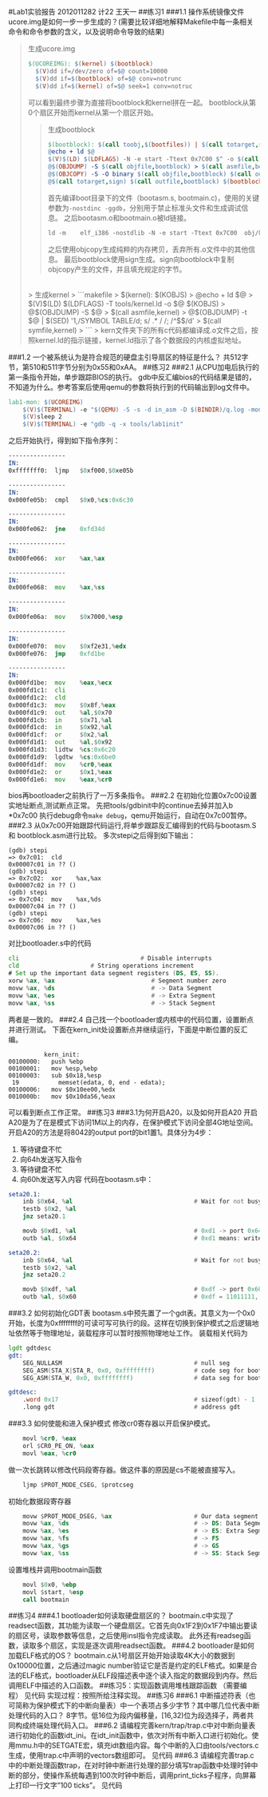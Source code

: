 #Lab1实验报告
2012011282 计22 王天一
##练习1
###1.1 操作系统镜像文件ucore.img是如何一步一步生成的？(需要比较详细地解释Makefile中每一条相关命令和命令参数的含义，以及说明命令导致的结果)
> 生成ucore.img
> ```makefile
> $(UCOREIMG): $(kernel) $(bootblock)
> 	$(V)dd if=/dev/zero of=$@ count=10000
> 	$(V)dd if=$(bootblock) of=$@ conv=notrunc
> 	$(V)dd if=$(kernel) of=$@ seek=1 conv=notruc
> ```
> 可以看到最终步骤为直接将bootblock和kernel拼在一起。 bootblock从第0个扇区开始而kernel从第一个扇区开始。
> > 生成bootblock
> > ```makefile
> > $(bootblock): $(call toobj,$(bootfiles)) | $(call totarget,sign)
> >	@echo + ld $@
> >	$(V)$(LD) $(LDFLAGS) -N -e start -Ttext 0x7C00 $^ -o $(call toobj,bootblock)
> >	@$(OBJDUMP) -S $(call objfile,bootblock) > $(call asmfile,bootblock)
> >	@$(OBJCOPY) -S -O binary $(call objfile,bootblock) $(call outfile,bootblock)
> >	@$(call totarget,sign) $(call outfile,bootblock) $(bootblock)
> > ```
> > 首先编译boot目录下的文件（bootasm.s, bootmain.c)，使用的关键参数为`-nostdinc -ggdb`，分别用于禁止标准头文件和生成调试信息。
> >  之后bootasm.o和bootmain.o被ld链接。
> >  ```makefile
> >  ld -m    elf_i386 -nostdlib -N -e start -Ttext 0x7C00  obj/boot/bootasm.o obj/boot/bootmain.o -o obj/bootblock.o
> >  ```
> >  之后使用objcopy生成纯粹的内存拷贝，丢弃所有.o文件中的其他信息。
> >  最后bootblock使用sign生成。sign向bootblock中复制objcopy产生的文件，并且填充规定的字节。  
>  
>  <br>
> > 生成kernel
> > ```makefile
> > $(kernel): $(KOBJS)
> >	@echo + ld $@
> >	$(V)$(LD) $(LDFLAGS) -T tools/kernel.ld -o $@ $(KOBJS)
> >	@$(OBJDUMP) -S $@ > $(call asmfile,kernel)
> >	@$(OBJDUMP) -t $@ | $(SED) '1,/SYMBOL TABLE/d; s/ .* / /; /^$$/d' > $(call symfile,kernel)
> > ```
> > kern文件夹下的所有c代码都编译成.o文件之后，按照kernel.ld的指示链接，kernel.ld指示了各个数据段的内核虚拟地址。
###1.2 一个被系统认为是符合规范的硬盘主引导扇区的特征是什么？
共512字节，第510和511字节分别为0x55和0xAA。
##练习2
###2.1 从CPU加电后执行的第一条指令开始，单步跟踪BIOS的执行。
gdb中反汇编bios的代码结果是错的，不知道为什么。参考答案后使用qemu的参数将执行到的代码输出到log文件中。
```makefile
lab1-mon: $(UCOREIMG)
	$(V)$(TERMINAL) -e "$(QEMU) -S -s -d in_asm -D $(BINDIR)/q.log -monitor stdio -hda $< -serial null"
	$(V)sleep 2
	$(V)$(TERMINAL) -e "gdb -q -x tools/lab1init"
```
之后开始执行，得到如下指令序列： 
```asm
----------------
IN: 
0xfffffff0:  ljmp   $0xf000,$0xe05b

----------------
IN: 
0x000fe05b:  cmpl   $0x0,%cs:0x6c30

----------------
IN: 
0x000fe062:  jne    0xfd34d

----------------
IN: 
0x000fe066:  xor    %ax,%ax

----------------
IN: 
0x000fe068:  mov    %ax,%ss

----------------
IN: 
0x000fe06a:  mov    $0x7000,%esp

----------------
IN: 
0x000fe070:  mov    $0xf2e31,%edx
0x000fe076:  jmp    0xfd1be

----------------
IN: 
0x000fd1be:  mov    %eax,%ecx
0x000fd1c1:  cli    
0x000fd1c2:  cld    
0x000fd1c3:  mov    $0x8f,%eax
0x000fd1c9:  out    %al,$0x70
0x000fd1cb:  in     $0x71,%al
0x000fd1cd:  in     $0x92,%al
0x000fd1cf:  or     $0x2,%al
0x000fd1d1:  out    %al,$0x92
0x000fd1d3:  lidtw  %cs:0x6c20
0x000fd1d9:  lgdtw  %cs:0x6be0
0x000fd1df:  mov    %cr0,%eax
0x000fd1e2:  or     $0x1,%eax
0x000fd1e6:  mov    %eax,%cr0
```
bios再bootloader之前执行了一万多条指令。
###2.2 在初始化位置0x7c00设置实地址断点,测试断点正常。
先把tools/gdbinit中的continue去掉并加入b *0x7c00
执行debug命令```make debug```，qemu开始运行，自动在0x7c00暂停。
###2.3 从0x7c00开始跟踪代码运行,将单步跟踪反汇编得到的代码与bootasm.S和 bootblock.asm进行比较。
多次stepi之后得到如下输出：
```gdb
(gdb) stepi
=> 0x7c01:	cld    
0x00007c01 in ?? ()
(gdb) stepi
=> 0x7c02:	xor    %ax,%ax
0x00007c02 in ?? ()
(gdb) stepi
=> 0x7c04:	mov    %ax,%ds
0x00007c04 in ?? ()
(gdb) stepi
=> 0x7c06:	mov    %ax,%es
0x00007c06 in ?? ()
```
对比bootloader.s中的代码
```asm
cli                                  # Disable interrupts
cld                    # String operations increment
# Set up the important data segment registers (DS, ES, SS).
xorw %ax, %ax                           # Segment number zero
movw %ax, %ds                           # -> Data Segment
movw %ax, %es                           # -> Extra Segment
movw %ax, %ss                           # -> Stack Segment
```
两者是一致的。
###2.4 自己找一个bootloader或内核中的代码位置，设置断点并进行测试。
下面在kern_init处设置断点并继续运行，下面是中断位置的反汇编。
```gdb
          kern_init:
00100000:   push %ebp
00100001:   mov %esp,%ebp
00100003:   sub $0x18,%esp
 19           memset(edata, 0, end - edata);
00100006:   mov $0x10ee00,%edx
0010000b:   mov $0x10da56,%eax
```
可以看到断点工作正常。
##练习3
###3.1为何开启A20，以及如何开启A20
开启A20是为了在是模式下访问1M以上的内存，在保护模式下访问全部4G地址空间。
开启A20的方法是将8042的output port的bit1置1。具体分为4步：
1. 等待键盘不忙
2. 向64h发送写入指令
3. 等待键盘不忙
4. 向60h发送写入内容
代码在bootasm.s中：
```asm
seta20.1:
    inb $0x64, %al                                  # Wait for not busy(8042 input buffer empty).
    testb $0x2, %al
    jnz seta20.1

    movb $0xd1, %al                                 # 0xd1 -> port 0x64
    outb %al, $0x64                                 # 0xd1 means: write data to 8042's P2 port

seta20.2:
    inb $0x64, %al                                  # Wait for not busy(8042 input buffer empty).
    testb $0x2, %al
    jnz seta20.2

    movb $0xdf, %al                                 # 0xdf -> port 0x60
    outb %al, $0x60                                 # 0xdf = 11011111, means set P2's A20 bit(the 1 bit) to 1
```
###3.2 如何初始化GDT表
bootasm.s中预先置了一个gdt表。其意义为一个0x0开始，长度为0xffffffff的可读可写可执行的段。这样在切换到保护模式之后逻辑地址依然等于物理地址，装载程序可以暂时按照物理地址工作。
装载相关代码为
```asm
lgdt gdtdesc
gdt:
    SEG_NULLASM                                     # null seg
    SEG_ASM(STA_X|STA_R, 0x0, 0xffffffff)           # code seg for bootloader and kernel
    SEG_ASM(STA_W, 0x0, 0xffffffff)                 # data seg for bootloader and kernel

gdtdesc:
    .word 0x17                                      # sizeof(gdt) - 1
    .long gdt                                       # address gdt
```
###3.3 如何使能和进入保护模式
修改cr0寄存器以开启保护模式。
```asm
    movl %cr0, %eax
    orl $CR0_PE_ON, %eax
    movl %eax, %cr0
```
做一次长跳转以修改代码段寄存器。做这件事的原因是cs不能被直接写入。
```asm
    ljmp $PROT_MODE_CSEG, $protcseg
```
初始化数据段寄存器
```asm
    movw $PROT_MODE_DSEG, %ax                       # Our data segment selector
    movw %ax, %ds                                   # -> DS: Data Segment
    movw %ax, %es                                   # -> ES: Extra Segment
    movw %ax, %fs                                   # -> FS
    movw %ax, %gs                                   # -> GS
    movw %ax, %ss                                   # -> SS: Stack Segment
```
设置堆栈并调用bootmain函数
```asm
    movl $0x0, %ebp
    movl $start, %esp
    call bootmain
```
##练习4
###4.1 bootloader如何读取硬盘扇区的？
bootmain.c中实现了readsect函数，其功能为读取一个硬盘扇区。它首先向0x1F2到0x1F7中输出要读的扇区号，读取参数等信息，之后使用insl指令完成读取。
此外还有readseg函数，读取多个扇区，实现是逐次调用readsect函数。
###4.2 bootloader是如何加载ELF格式的OS？
bootmain.c从1号扇区开始开始读取4K大小的数据到0x10000位置，之后通过magic number验证它是否是约定的ELF格式。如果是合法的ELF格式，bootloader从ELF段描述表中逐个读入指定的数据段到内存。然后调用ELF中描述的入口函数。
##练习5：实现函数调用堆栈跟踪函数 （需要编程）
见代码
实现过程：按照所给注释实现。
##练习6
###6.1 中断描述符表（也可简称为保护模式下的中断向量表）中一个表项占多少字节？其中哪几位代表中断处理代码的入口？
8字节。低16位为段内偏移量，[16,32)位为段选择子，两者共同构成终端处理代码入口。
###6.2 请编程完善kern/trap/trap.c中对中断向量表进行初始化的函数idt_ini。在idt_init函数中，依次对所有中断入口进行初始化。使用mmu.h中的SETGATE宏，填充idt数组内容。每个中断的入口由tools/vectors.c生成，使用trap.c中声明的vectors数组即可。
见代码
###6.3 请编程完善trap.c中的中断处理函数trap，在对时钟中断进行处理的部分填写trap函数中处理时钟中断的部分，使操作系统每遇到100次时钟中断后，调用print_ticks子程序，向屏幕上打印一行文字”100 ticks”。
见代码
